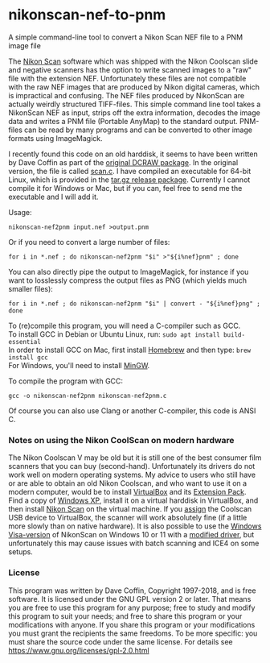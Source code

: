 # nikonscan-nef-to-pnm
A simple command-line tool to convert a Nikon Scan NEF file to a PNM image file

The [Nikon Scan](https://www.nikonimgsupport.com/eu/BV_article?articleNo=000044682) software which was shipped with the Nikon Coolscan slide and negative scanners has the option to write scanned images to a "raw" file with the extension NEF. Unfortunately these files are not compatible with the raw NEF images that are produced by Nikon digital cameras, which is impractical and confusing. The NEF files produced by NikonScan are actually weirdly structured TIFF-files. This simple command line tool takes a NikonScan NEF as input, strips off the extra information, decodes the image data and writes a PNM file (Portable AnyMap) to the standard output. PNM-files can be read by many programs and can be converted to other image formats using ImageMagick.

I recently found this code on an old harddisk, it seems to have been written by Dave Coffin as part of the [original DCRAW package](https://github.com/ncruces/dcraw). In the original version, the file is called [scan.c](https://github.com/ncruces/dcraw/blob/master/scan.c).
I have compiled an executable for 64-bit Linux, which is provided in the [tar.gz release package](https://github.com/lvzon/nikonscan-nef-to-pnm/releases/tag/v1.0). Currently I cannot compile it for Windows or Mac, but if you can, feel free to send me the executable and I will add it.

Usage:
```
nikonscan-nef2pnm input.nef >output.pnm
```
Or if you need to convert a large number of files:
```
for i in *.nef ; do nikonscan-nef2pnm "$i" >"${i%nef}pnm" ; done
```
You can also directly pipe the output to ImageMagick, for instance if you want to losslessly compress the output files as PNG (which yields much smaller files):
```
for i in *.nef ; do nikonscan-nef2pnm "$i" | convert - "${i%nef}png" ; done
```

To (re)compile this program, you will need a C-compiler such as GCC.     
To install GCC in Debian or Ubuntu Linux, run: `sudo apt install build-essential`     
In order to install GCC on Mac, first install [Homebrew](https://brew.sh) and then type: `brew install gcc`     
For Windows, you'll need to install [MinGW](https://sourceforge.net/projects/mingw/).

To compile the program with GCC:
```
gcc -o nikonscan-nef2pnm nikonscan-nef2pnm.c
```
Of course you can also use Clang or another C-compiler, this code is ANSI C.

### Notes on using the Nikon CoolScan on modern hardware

The Nikon Coolscan V may be old but it is still one of the best consumer film scanners that you can buy (second-hand). Unfortunately its drivers do not work well on modern operating systems. My advice to users who still have or are able to obtain an old Nikon Coolscan, and who want to use it on a modern computer, would be to install [VirtualBox](https://www.virtualbox.org) and its [Extension Pack](https://www.virtualbox.org/wiki/Downloads). Find a copy of [Windows XP](https://archive.org/details/WinXPProSP3x86), install it on a virtual harddisk in VirtualBox, and then install [Nikon Scan](https://www.nikonimgsupport.com/eu/BV_article?articleNo=000044682) on the virtual machine. If you [assign](https://www.virtualbox.org/manual/topics/BasicConcepts.html#usb-support) the Coolscan USB device to VirtualBox, the scanner will work absolutely fine (if a little more slowly than on native hardware). It is also possible to use the [Windows Visa-version](https://www.nikonimgsupport.com/eu/BV_article?articleNo=000050788&lang=en_GB) of NikonScan on Windows 10 or 11 with a [modified driver](https://www.sevenforums.com/drivers/44994-getting-your-nikon-coolscan-work-w7-x64.html), but unfortunately this may cause issues with batch scanning and ICE4 on some setups.

### License

This program was written by Dave Coffin, Copyright 1997-2018, and is free software.
It is licensed under the GNU GPL version 2 or later.
That means you are free to use this program for any purpose;
free to study and modify this program to suit your needs;
and free to share this program or your modifications with anyone.
If you share this program or your modifications
you must grant the recipients the same freedoms.
To be more specific: you must share the source code under the same license.
For details see https://www.gnu.org/licenses/gpl-2.0.html
